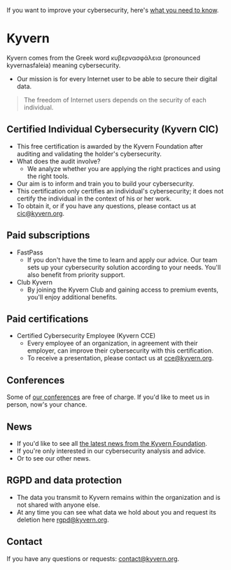 If you want to improve your cybersecurity, here's [what you need to know](https://github.com/kyvernfoundation/kyvern/tree/main/courses).

# Kyvern
Kyvern comes from the Greek word κυβερνασφάλεια (pronounced kyvernasfaleia) meaning cybersecurity.
- Our mission is for every Internet user to be able to secure their digital data.
> The freedom of Internet users depends on the security of each individual.
## Certified Individual Cybersecurity (Kyvern CIC)
- This free certification is awarded by the Kyvern Foundation after auditing and validating the holder's cybersecurity.
- What does the audit involve?
  - We analyze whether you are applying the right practices and using the right tools.
- Our aim is to inform and train you to build your cybersecurity.
- This certification only certifies an individual's cybersecurity; it does not certify the individual in the context of his or her work.
- To obtain it, or if you have any questions, please contact us at cic@kyvern.org.
## Paid subscriptions
- FastPass
	- If you don't have the time to learn and apply our advice. Our team sets up your cybersecurity solution according to your needs. You'll also benefit from priority support.
- Club Kyvern
	- By joining the Kyvern Club and gaining access to premium events, you'll enjoy additional benefits.
## Paid certifications
- Certified Cybersecurity Employee (Kyvern CCE)
  - Every employee of an organization, in agreement with their employer, can improve their cybersecurity with this certification.
  - To receive a presentation, please contact us at cce@kyvern.org.
## Conferences
Some of [our conferences](https://github.com/kyvernfoundation/conferences) are free of charge. If you'd like to meet us in person, now's your chance.
## News
- If you'd like to see all [the latest news from the Kyvern Foundation](https://github.com/kyvernfoundation/news).
- If you're only interested in our cybersecurity analysis and advice.
- Or to see our other news.
## RGPD and data protection
- The data you transmit to Kyvern remains within the organization and is not shared with anyone else.
- At any time you can see what data we hold about you and request its deletion here rgpd@kyvern.org.
## Contact
If you have any questions or requests: contact@kyvern.org.
